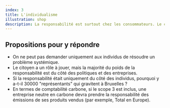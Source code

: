 ```yaml
---
index: 3
title: L'individualisme
illustration: shop
description: La responsabilité est surtout chez les consommateurs. Le changement doit d’abord venir d’eux.
---
```


## Propositions pour y répondre

- On ne peut pas demander uniquement aux individus de résoudre un problème systémique.
- Le citoyen a un rôle à jouer, mais la majorité du poids de la responsabilité est du côté des politiques et des entreprises.
- Si la responsabilité était uniquement du côté des individus, pourquoi y a-t-il 30000 "représentants" qui gravitent à Bruxelles ?
- En termes de comptabilité carbone, si le scope 3 est inclus, une entreprise neutre en carbone devra prendre la responsabilité des émissions de ses produits vendus (par exemple, Total en Europe).